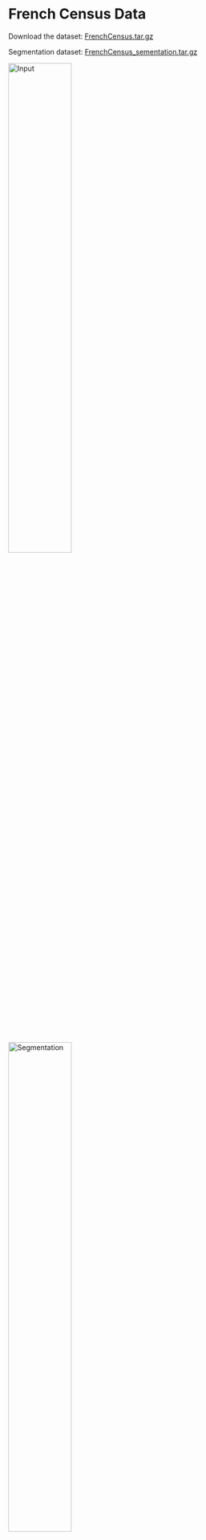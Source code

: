 # French Census Data
Download the dataset: [FrenchCensus.tar.gz](https://axon.cs.byu.edu/s3/census/french_census_591.tar.gz)

Segmentation dataset: [FrenchCensus_sementation.tar.gz](https://axon.cs.byu.edu/s3/census/french_census_591_segmentation.tar.gz)

<img src="https://axon.cs.byu.edu/s3/census/french_census_591/C_7/62117_b1020942-00042.jpg" alt="Input" width="50%">
<img src="https://axon.cs.byu.edu/s3/census/french_census_591_segmentation/C_7/62117_b1020942-00042_applied_mask.jpg" alt="Segmentation" width="50%">

# U.S. 1950 Census Data
Download the dataset: [US1950.tar.gz](https://axon.cs.byu.edu/s3/census/1950s_census_441.tar.gz)

Segmentation dataset: [US1950_sementation.tar.gz](https://axon.cs.byu.edu/s3/census/1950s_census_441_segmentation.tar.gz)

![Input](https://axon.cs.byu.edu/s3/census/1950s_census_441/2/62308.IMG.007_0ee55ca0-b6b7-43d5-bd6a-8992bf856bb6_43290879-nevada-130451-0002.jpg)
![Segmentation](https://axon.cs.byu.edu/s3/census/1950s_census_441_segmentation/2/62308.IMG.007_0ee55ca0-b6b7-43d5-bd6a-8992bf856bb6_43290879-nevada-130451-0002.jpg)
